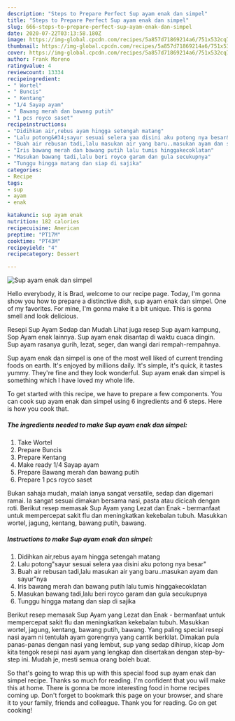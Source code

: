 ```yaml
---
description: "Steps to Prepare Perfect Sup ayam enak dan simpel"
title: "Steps to Prepare Perfect Sup ayam enak dan simpel"
slug: 666-steps-to-prepare-perfect-sup-ayam-enak-dan-simpel
date: 2020-07-22T03:13:58.180Z
image: https://img-global.cpcdn.com/recipes/5a857d71869214a6/751x532cq70/sup-ayam-enak-dan-simpel-foto-resep-utama.jpg
thumbnail: https://img-global.cpcdn.com/recipes/5a857d71869214a6/751x532cq70/sup-ayam-enak-dan-simpel-foto-resep-utama.jpg
cover: https://img-global.cpcdn.com/recipes/5a857d71869214a6/751x532cq70/sup-ayam-enak-dan-simpel-foto-resep-utama.jpg
author: Frank Moreno
ratingvalue: 4
reviewcount: 13334
recipeingredient:
- " Wortel"
- " Buncis"
- " Kentang"
- "1/4 Sayap ayam"
- " Bawang merah dan bawang putih"
- "1 pcs royco saset"
recipeinstructions:
- "Didihkan air,rebus ayam hingga setengah matang"
- "Lalu potong&#34;sayur sesuai selera yaa disini aku potong nya besar&#34;"
- "Buah air rebusan tadi,lalu masukan air yang baru..masukan ayam dan sayur&#34;nya"
- "Iris bawang merah dan bawang putih lalu tumis hinggakecoklatan"
- "Masukan bawang tadi,lalu beri royco garam dan gula secukupnya"
- "Tunggu hingga matang dan siap di sajika"
categories:
- Recipe
tags:
- sup
- ayam
- enak

katakunci: sup ayam enak 
nutrition: 182 calories
recipecuisine: American
preptime: "PT17M"
cooktime: "PT43M"
recipeyield: "4"
recipecategory: Dessert

---
```



![Sup ayam enak dan simpel](https://img-global.cpcdn.com/recipes/5a857d71869214a6/751x532cq70/sup-ayam-enak-dan-simpel-foto-resep-utama.jpg)

Hello everybody, it is Brad, welcome to our recipe page. Today, I'm gonna show you how to prepare a distinctive dish, sup ayam enak dan simpel. One of my favorites. For mine, I'm gonna make it a bit unique. This is gonna smell and look delicious.

Resepi Sup Ayam Sedap dan Mudah Lihat juga resep Sup ayam kampung, Sop Ayam enak lainnya. Sup ayam enak disantap di waktu cuaca dingin. Sup ayam rasanya gurih, lezat, seger, dan wangi dari rempah-rempahnya.

Sup ayam enak dan simpel is one of the most well liked of current trending foods on earth. It's enjoyed by millions daily. It's simple, it's quick, it tastes yummy. They're fine and they look wonderful. Sup ayam enak dan simpel is something which I have loved my whole life.


To get started with this recipe, we have to prepare a few components. You can cook sup ayam enak dan simpel using 6 ingredients and 6 steps. Here is how you cook that.

<!--inarticleads1-->

##### The ingredients needed to make Sup ayam enak dan simpel:

1. Take  Wortel
1. Prepare  Buncis
1. Prepare  Kentang
1. Make ready 1/4 Sayap ayam
1. Prepare  Bawang merah dan bawang putih
1. Prepare 1 pcs royco saset


Bukan sahaja mudah, malah ianya sangat versatile, sedap dan digemari ramai. Ia sangat sesuai dimakan bersama nasi, pasta atau dicicah dengan roti. Berikut resep memasak Sup Ayam yang Lezat dan Enak - bermanfaat untuk mempercepat sakit flu dan meningkatkan kekebalan tubuh. Masukkan wortel, jagung, kentang, bawang putih, bawang. 

<!--inarticleads2-->

##### Instructions to make Sup ayam enak dan simpel:

1. Didihkan air,rebus ayam hingga setengah matang
1. Lalu potong&#34;sayur sesuai selera yaa disini aku potong nya besar&#34;
1. Buah air rebusan tadi,lalu masukan air yang baru..masukan ayam dan sayur&#34;nya
1. Iris bawang merah dan bawang putih lalu tumis hinggakecoklatan
1. Masukan bawang tadi,lalu beri royco garam dan gula secukupnya
1. Tunggu hingga matang dan siap di sajika


Berikut resep memasak Sup Ayam yang Lezat dan Enak - bermanfaat untuk mempercepat sakit flu dan meningkatkan kekebalan tubuh. Masukkan wortel, jagung, kentang, bawang putih, bawang. Yang paling special resepi nasi ayam ni tentulah ayam gorengnya yang cantik berkilat. Dimakan pula panas-panas dengan nasi yang lembut, sup yang sedap dihirup, kicap Jom kita tengok resepi nasi ayam yang lengkap dan disertakan dengan step-by-step ini. Mudah je, mesti semua orang boleh buat. 

So that's going to wrap this up with this special food sup ayam enak dan simpel recipe. Thanks so much for reading. I'm confident that you will make this at home. There is gonna be more interesting food in home recipes coming up. Don't forget to bookmark this page on your browser, and share it to your family, friends and colleague. Thank you for reading. Go on get cooking!
